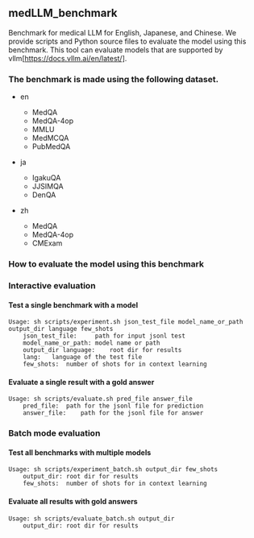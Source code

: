 ## medLLM_benchmark
Benchmark for medical LLM for English, Japanese, and Chinese.
We provide scripts and Python source files to evaluate the model using this benchmark.
This tool can evaluate models that are supported by vllm[https://docs.vllm.ai/en/latest/].

### The benchmark is made using the following dataset.

- en
  - MedQA
  - MedQA-4op
  - MMLU
  - MedMCQA
  - PubMedQA

- ja
  - IgakuQA
  - JJSIMQA
  - DenQA

- zh
  - MedQA
  - MedQA-4op
  - CMExam

        
### How to evaluate the model using this benchmark

### Interactive evaluation

#### Test a single benchmark with a model
```
Usage: sh scripts/experiment.sh json_test_file model_name_or_path output_dir language few_shots
	json_test_file:		path for input jsonl test
	model_name_or_path:	model name or path
	output_dir language:	root dir for results
	lang:	language of the test file
	few_shots:	number of shots for in context learning
``` 

#### Evaluate a single result with a gold answer
```
Usage: sh scripts/evaluate.sh pred_file answer_file
	pred_file:	path for the jsonl file for prediction
	answer_file:	path for the jsonl file for answer
```

### Batch mode evaluation
#### Test all benchmarks with multiple models
```
Usage: sh scripts/experiment_batch.sh output_dir few_shots
	output_dir:	root dir for results
	few_shots:	number of shots for in context learning
```
#### Evaluate all results with gold answers
```
Usage: sh scripts/evaluate_batch.sh output_dir
	output_dir:	root dir for results
```


